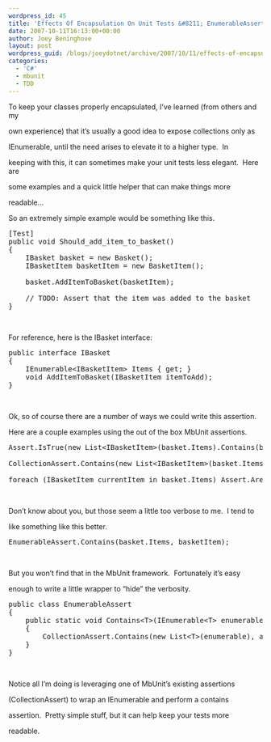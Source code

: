 ```yaml
---
wordpress_id: 45
title: 'Effects Of Encapsulation On Unit Tests &#8211; EnumerableAssert'
date: 2007-10-11T16:13:00+00:00
author: Joey Beninghove
layout: post
wordpress_guid: /blogs/joeydotnet/archive/2007/10/11/effects-of-encapsulation-on-unit-tests-enumerableassert.aspx
categories:
  - 'C#'
  - mbunit
  - TDD
---
```

To keep your classes properly encapsulated,&nbsp;I&#8217;ve learned (from others and my
  
own experience)&nbsp;that it&#8217;s usually a good idea to expose collections only&nbsp;as
  
IEnumerable<T>, until the need arises to elevate it to a higher type.&nbsp; In
  
keeping with this, it can sometimes make your unit tests less elegant.&nbsp; Here are
  
some examples and&nbsp;a quick little helper that can make things more
  
readable&#8230;

So an extremely simple example would be something like this.

<div>
  <pre>[Test]<br /><span>public</span> <span>void</span> Should_add_item_to_basket()<br />{<br />    IBasket basket = <span>new</span> Basket();<br />    IBasketItem basketItem = <span>new</span> BasketItem();<br />    <br />    basket.AddItemToBasket(basketItem);<br /><br />    <span>// TODO: Assert that the item was added to the basket</span><br />}<br /></pre>
</div>

&nbsp;

For reference, here is the IBasket interface:

<div>
  <pre><span>public</span> <span>interface</span> IBasket<br />{<br />    IEnumerable&lt;IBasketItem&gt; Items { get; }<br />    <span>void</span> AddItemToBasket(IBasketItem itemToAdd);<br />}</pre>
</div>

&nbsp;

Ok, so of course there are a number of ways we could write this assertion.&nbsp;
  
Here are a couple examples using the out of the box MbUnit assertions.

<div>
  <pre>Assert.IsTrue(<span>new</span> List&lt;IBasketItem&gt;(basket.Items).Contains(basketItem));<br /><br />CollectionAssert.Contains(<span>new</span> List&lt;IBasketItem&gt;(basket.Items), basketItem);<br /><br /><span>foreach</span> (IBasketItem currentItem <span>in</span> basket.Items) Assert.AreEqual(currentItem, basketItem);<br /></pre>
</div>

&nbsp;

Don&#8217;t know about you, but those seem a little too verbose to me.&nbsp; I tend to
  
like something like this better.

<div>
  <pre>EnumerableAssert.Contains(basket.Items, basketItem);</pre>
</div>

&nbsp;

But you won&#8217;t find that in the MbUnit framework.&nbsp; Fortunately it&#8217;s easy
  
enough to write a little wrapper to &#8220;hide&#8221; the verbosity.

<div>
  <pre><span>public</span> <span>class</span> EnumerableAssert<br />{<br />    <span>public</span> <span>static</span> <span>void</span> Contains&lt;T&gt;(IEnumerable&lt;T&gt; enumerable, T actual)<br />    {<br />        CollectionAssert.Contains(<span>new</span> List&lt;T&gt;(enumerable), actual);<br />    }<br />}<br /></pre>
</div>

&nbsp;

Notice all I&#8217;m doing is leveraging one of MbUnit&#8217;s existing assertions
  
(CollectionAssert) to wrap an IEnumerable<T> and perform a contains
  
assertion.&nbsp; Pretty simple stuff, but it can help keep your tests more
  
readable.

&nbsp;